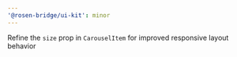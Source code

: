 ```yaml
---
'@rosen-bridge/ui-kit': minor
---
```


Refine the `size` prop in `CarouselItem` for improved responsive layout behavior
